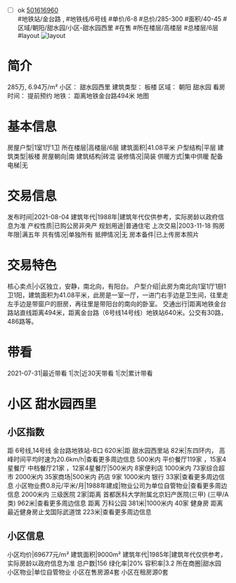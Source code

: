 - [ ] ok [501616960](https://bj.5i5j.com/ershoufang/501616960.html)  
 #地铁站/金台路 ,  #地铁线/6号线
#单价/6-8 #总价/285-300 #面积/40-45   #区域/朝阳/甜水园/小区-甜水园西里 #在售 #所在楼层/高楼层 #总楼层/6层 #layout 
![layout](http://image2a.5i5j.com/bdir/layout/ee9351779ba04150901960a3832139c3.jpg_P5.jpg) 
# 简介 
 285万,  6.94万/m² 
小区： 甜水园西里
建筑类型： 板楼
区域： 朝阳 甜水园
看房时间： 提前预约
地铁： 距离地铁金台路494米 地图
# 基本信息 
 房屋户型|1室1厅1卫
所在楼层|高楼层/6层
建筑面积|41.08平米
户型结构|平层
建筑类型|板楼
房屋朝向|南
建筑结构|砖混
装修情况|简装
供暖方式|集中供暖
配备电梯|无
# 交易信息 
 发布时间|2021-08-04
建筑年代|1988年|建筑年代仅供参考，实际房龄以政府信息为准
产权性质|已购公房非央产
规划用途|普通住宅
上次交易|2003-11-18
购房年限|满五年
共有情况|单独所有
抵押情况|无
房本备件|已上传房本照片
# 交易特色 
 核心卖点|小区独立，安静，南北向，有阳台。
户型介绍|此房为南北向1室1厅1厨1卫1阳，建筑面积为41.08平米，此房是一室一厅，一进门右手边是卫生间，往里走左手边是带窗户的厨房，再往里是带阳台的南向的卧室。
交通出行|距离地铁金台路站直线距离494米，距离金台路（6号线14号线）地铁站640米。公交有30路，486路等。
# 带看 
 2021-07-31|最近带看	 1|次|近30天带看	 1|次|累计带看
# 小区 甜水园西里
## 小区指数 
 距 6号线,14号线 金台路地铁站-B口 620米|距 甜水园西里站 82米|东四环内， 高峰时间平均时速为20.6km/h|查看更多周边信息
500米内 平价餐厅119家 ，15家4星餐厅
中档餐厅21家 ，12家4星餐厅|500米内 8家便利店
1000米内 73家综合超市
2000米内 35家商场|500米内 药店 9家
1000米内 银行 33家|查看更多周边信息
小区物业费0.8元/平米/月|1988年建成|物业公司为单位自管物业|查看更多周边信息
2000米内 三级医院 2家|距离 首都医科大学附属北京妇产医院(三甲) (三甲/A类) 962米|查看更多周边信息
距离 万科公园 381米|1000米内 40家 健身房
距离最近健身房止戈国际武道馆 223米|查看更多周边信息
## 小区信息 
 小区均价|69677元/m²
建筑面积|9000m²
建筑年代|1985年|建筑年代仅供参考，实际房龄以政府信息为准
总户数|156
绿化率|20%
容积率|3.2
所在商圈|甜水园
小区物业|单位自管物业
小区在售房源4套
小区在租房源0套
